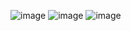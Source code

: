 ![image](https://github.com/harrisonst/DataScienceFaculdadeDescomplica/assets/104225880/b03c355f-5901-4035-9753-a57cfe21c619)
![image](https://github.com/harrisonst/DataScienceFaculdadeDescomplica/assets/104225880/66ea5548-2e67-4d62-bfce-f28a0d35e1da)
![image](https://github.com/harrisonst/DataScienceFaculdadeDescomplica/assets/104225880/3edd476d-c51e-4da9-a4d4-54b59dec512b)

